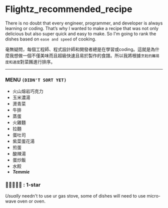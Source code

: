 # Flightz_recommended_recipe
There is no doubt that every engineer, programmer, and developer is always learning or coding. That’s why I wanted to make a recipe that was not only delicious but also super quick and easy to make. So I'm going to rank the dishes based on `ease and speed` of cooking.   

   
毫無疑問，每個工程師、程式設計師和開發者總是在學習或coding。這就是為什麼我想做一個不僅美味而且超級快速且易於製作的食譜。所以我將根據`烹飪的難易度和速度`對菜餚進行排序。   

---  

### MENU `(DIDN'T SORT YET)`
* 火山熔岩巧克力 
* 玉米濃湯
* 燙青菜
* 牛排
* 蒸蛋
* 火雞麵
* 拉麵
* 蛋吐司
* 紫菜蛋花湯
* 煎蛋
* 酸辣湯
* 蛋炒飯
* 水餃
* ***Temmie***
### 🔷🔶🔶🔶🔶 : **1-star**  
*Usually* needn't to use ur gas stove, some of dishes will need to use micro-wave oven or oven.

